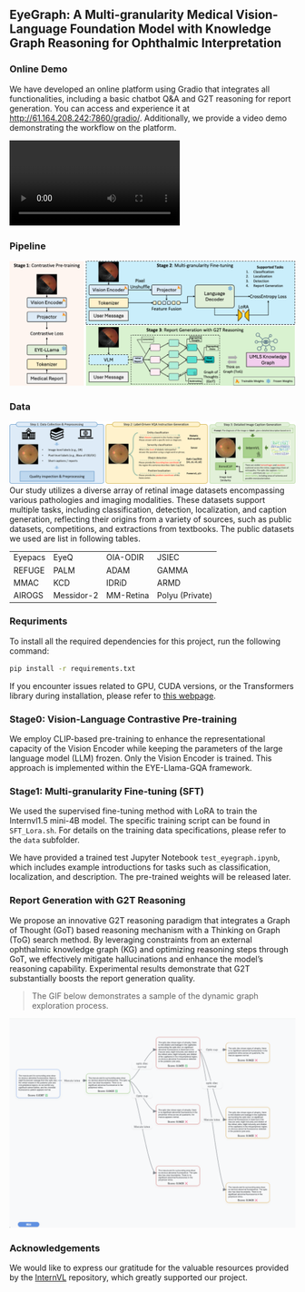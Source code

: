 ## **EyeGraph: A Multi-granularity Medical Vision-Language Foundation Model with Knowledge Graph Reasoning for Ophthalmic Interpretation**

### Online Demo

We have developed an online platform using Gradio that integrates all functionalities, including a basic chatbot Q&A and G2T reasoning for report generation. You can access and experience it at http://61.164.208.242:7860/gradio/. Additionally, we provide a video demo demonstrating the workflow on the platform.

<video src="./img/online_demo.mp4"></video>

### Pipeline

![pipeline](./img/pipeline.jpg)

### **Data**

![datasets](./img/datasets.png)
Our study utilizes a diverse array of retinal image datasets encompassing various pathologies and imaging modalities. These datasets support multiple tasks, including classification, detection, localization, and caption generation, reflecting their origins from a variety of sources, such as public datasets, competitions, and extractions from textbooks. The public datasets we used are list in following tables.

<table>
  <tr>
    <td>Eyepacs</td>
    <td>EyeQ</td>
    <td>OIA-ODIR</td>
    <td>JSIEC</td>
  </tr>
  <tr>
    <td>REFUGE</td>
    <td>PALM</td>
    <td>ADAM</td>
    <td>GAMMA</td>
  </tr>
  <tr>
    <td>MMAC</td>
    <td>KCD</td>
    <td>IDRiD</td>
    <td>ARMD</td>
  </tr>
  <tr>
    <td>AIROGS</td>
    <td>Messidor-2</td>
    <td>MM-Retina</td>
    <td>Polyu (Private)</td>
  </tr>
</table>


### **Requriments**

To install all the required dependencies for this project, run the following command:

```bash
pip install -r requirements.txt
```

If you encounter issues related to GPU, CUDA versions, or the Transformers library during installation, please refer to [this webpage](https://github.com/OpenGVLab/InternVL/blob/main/INSTALLATION.md).

### Stage0: Vision-Language Contrastive Pre-training

We employ CLIP-based pre-training to enhance the representational capacity of the Vision Encoder while keeping the parameters of the large language model (LLM) frozen. Only the Vision Encoder is trained. This approach is implemented within the EYE-Llama-GQA framework.

### **Stage1: Multi-granularity Fine-tuning (SFT)**

We used the supervised fine-tuning method with LoRA to train the Internvl1.5 mini-4B model. The specific training script can be found in `SFT_Lora.sh`. For details on the training data specifications, please refer to the `data` subfolder.

We have provided a trained test Jupyter Notebook `test_eyegraph.ipynb`, which includes example introductions for tasks such as classification, localization, and description. The pre-trained weights will be released later.

### Report Generation with G2T Reasoning

We propose an innovative G2T reasoning paradigm that integrates a Graph of Thought (GoT) based reasoning mechanism with a Thinking on Graph (ToG) search method. By leveraging constraints from an external ophthalmic knowledge graph (KG) and optimizing reasoning steps through GoT, we effectively mitigate hallucinations and enhance the model’s reasoning capability. Experimental results demonstrate that G2T substantially boosts the report generation quality.

> The GIF below demonstrates a sample of the dynamic graph exploration process.

![g2t_graph](./img/g2t_graph.gif)

### Acknowledgements

We would like to express our gratitude for the valuable resources provided by the [InternVL](https://github.com/OpenGVLab/InternVL) repository, which greatly supported our project.
